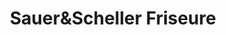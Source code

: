 ---
title: "Sauer&Scheller Friseure"
url: /muehlheim-am-main/sauerundscheller-friseure/
shop: Friseur
---